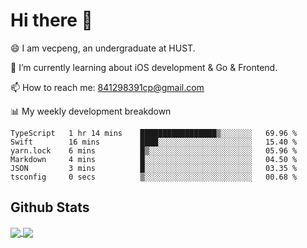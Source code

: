 
# Hi there 👋
😄 I am vecpeng, an undergraduate at HUST.

🌱 I’m currently learning about iOS development & Go & Frontend.

📫 How to reach me: 841298391cp@gmail.com

📊 My weekly development breakdown
<!--START_SECTION:waka-->

```text
TypeScript   1 hr 14 mins    █████████████████▒░░░░░░░   69.96 %
Swift        16 mins         ████░░░░░░░░░░░░░░░░░░░░░   15.40 %
yarn.lock    6 mins          █▒░░░░░░░░░░░░░░░░░░░░░░░   05.96 %
Markdown     4 mins          █░░░░░░░░░░░░░░░░░░░░░░░░   04.50 %
JSON         3 mins          █░░░░░░░░░░░░░░░░░░░░░░░░   03.35 %
tsconfig     0 secs          ▒░░░░░░░░░░░░░░░░░░░░░░░░   00.68 %
```

<!--END_SECTION:waka-->

## Github Stats
<a href="https://github.com/anuraghazra/github-readme-stats">
  <img align="center" src="https://github-readme-stats.vercel.app/api?username=vecpeng&count_private=true&hide=stars" />
</a>
<a href="https://github.com/anuraghazra/convoychat">
  <img align="center" src="https://github-readme-stats.vercel.app/api/top-langs/?username=vecpeng&layout=compact" />
</a>
